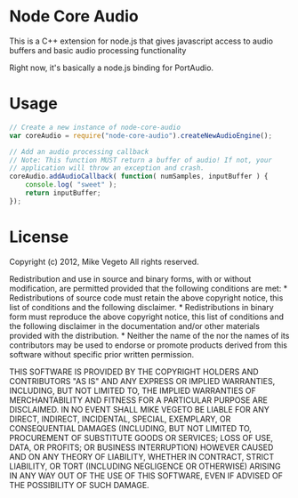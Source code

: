 Node Core Audio
==================
This is a C++ extension for node.js that gives javascript access to audio buffers and basic audio processing functionality

Right now, it's basically a node.js binding for PortAudio.

Usage
=====
```javascript
// Create a new instance of node-core-audio
var coreAudio = require("node-core-audio").createNewAudioEngine();

// Add an audio processing callback
// Note: This function MUST return a buffer of audio! If not, your
// application will throw an exception and crash.
coreAudio.addAudioCallback( function( numSamples, inputBuffer ) {
	console.log( "sweet" );
	return inputBuffer;
});
```

License
=====
Copyright (c) 2012, Mike Vegeto
All rights reserved.

Redistribution and use in source and binary forms, with or without
modification, are permitted provided that the following conditions are met:
    * Redistributions of source code must retain the above copyright
      notice, this list of conditions and the following disclaimer.
    * Redistributions in binary form must reproduce the above copyright
      notice, this list of conditions and the following disclaimer in the
      documentation and/or other materials provided with the distribution.
    * Neither the name of the <organization> nor the
      names of its contributors may be used to endorse or promote products
      derived from this software without specific prior written permission.

THIS SOFTWARE IS PROVIDED BY THE COPYRIGHT HOLDERS AND CONTRIBUTORS "AS IS" AND
ANY EXPRESS OR IMPLIED WARRANTIES, INCLUDING, BUT NOT LIMITED TO, THE IMPLIED
WARRANTIES OF MERCHANTABILITY AND FITNESS FOR A PARTICULAR PURPOSE ARE
DISCLAIMED. IN NO EVENT SHALL MIKE VEGETO BE LIABLE FOR ANY
DIRECT, INDIRECT, INCIDENTAL, SPECIAL, EXEMPLARY, OR CONSEQUENTIAL DAMAGES
(INCLUDING, BUT NOT LIMITED TO, PROCUREMENT OF SUBSTITUTE GOODS OR SERVICES;
LOSS OF USE, DATA, OR PROFITS; OR BUSINESS INTERRUPTION) HOWEVER CAUSED AND
ON ANY THEORY OF LIABILITY, WHETHER IN CONTRACT, STRICT LIABILITY, OR TORT
(INCLUDING NEGLIGENCE OR OTHERWISE) ARISING IN ANY WAY OUT OF THE USE OF THIS
SOFTWARE, EVEN IF ADVISED OF THE POSSIBILITY OF SUCH DAMAGE.